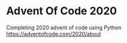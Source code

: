 # Advent Of Code 2020

Completing 2020 advent of code using Python
https://adventofcode.com/2020/about
